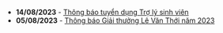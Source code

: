 - **14/08/2023** - [Thông báo tuyển dụng Trợ lý sinh viên](https://math.hcmus.edu.vn//tin-tức/tin-học-bổng-việc-làm/780-tuyendung_t82023_tlsv)
 - **05/08/2023** - [Thông báo Giải thưởng Lê Văn Thới năm 2023](https://math.hcmus.edu.vn//tin-tức/tin-nghiên-cứu/779-thông-báo-giải-thưởng-lê-văn-thới-năm-2023)
